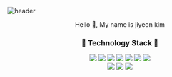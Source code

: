 ![header](https://capsule-render.vercel.app/api?type=soft&color=auto&height=100&section=header&text=kim%20ziyeon&fontColor=ff85af&fontSize=50&animation=twinkling)

<p></p>
<p align="center">
  Hello 👀, My name is jiyeon kim
</p>
<p></p>
<h3 align="center">💎 Technology Stack 💎</h3>


<div align="center">
<img src="https://img.shields.io/badge/html-E34F26?style=flat-square&logo=html"/>
<img src="https://img.shields.io/badge/css-1572B6?style=flat-square&logo=css3"/>
<img src="https://img.shields.io/badge/Sass-CC6699?style=flat-square&logo=sass&logoColor=white"/>
<img src="https://img.shields.io/badge/Javascript-ffb13b?style=flat-square&logo=javascript&logoColor=white"/>
<img src="https://img.shields.io/badge/typescript-3178C6?style=flat-square&logo=typescript&logoColor=white"/>
<img src="https://img.shields.io/badge/react-61DAFB?style=flat-square&logo=react&logoColor=white"/>
<img src="https://img.shields.io/badge/next.js-000000?style=flat-square&logo=nextdotjs&logoColor=white"/>
</div>

<div align="center">
<img src="https://img.shields.io/badge/github-181717?style=flat-square&logo=github&logoColor=white"/>
<img src="https://img.shields.io/badge/figma-F24E1E?style=flat-square&logo=figma&logoColor=white"/>
<img src="https://img.shields.io/badge/notion-000000?style=flat-square&logo=notion&logoColor=white"/>
</div>


<!--
**kimziyeon/kimziyeon** is a ✨ _special_ ✨ repository because its `README.md` (this file) appears on your GitHub profile.
- 🔭 I’m currently working on ...
- 🌱 I’m currently learning ...
- 👯 I’m looking to collaborate on ...
- 🤔 I’m looking for help with ...
- 💬 Ask me about ...
- 📫 How to reach me: ...
- 😄 Pronouns: ...
- ⚡ Fun fact: ...
-->
